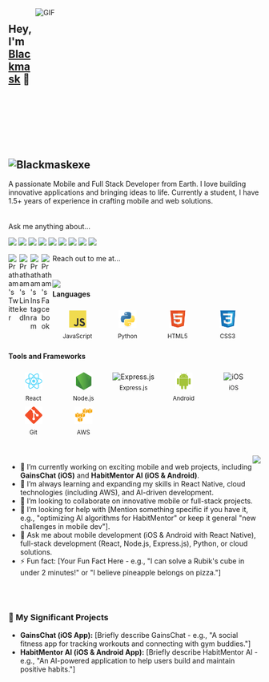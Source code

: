 <img align="right" alt="GIF" src="https://github.com/abhisheknaiidu/abhisheknaiidu/blob/master/code.gif?raw=true" width="450" height="300" />

## Hey, I'm [Blackmask](https://www.prathamsnehi.com) 👋 <img src="https://komarev.com/ghpvc/?username=Blackmaskexe&label=Views&color=blue&style=plastic" alt="Blackmaskexe" />

A passionate Mobile and Full Stack Developer from Earth. I love building innovative applications and bringing ideas to life. Currently a student, I have 1.5+ years of experience in crafting mobile and web solutions.
<br/>
<br/>
<br/>
Ask me anything about...

<img src='https://img.shields.io/badge/React_Native-%2320232a.svg?&style=for-the-badge&logo=react&logoColor=%2361DAFB' height='25'/> <img src='https://img.shields.io/badge/iOS-000000?style=for-the-badge&logo=ios&logoColor=white' height='25'/> <img src='https://img.shields.io/badge/Android-3DDC84?logo=android&logoColor=white&style=for-the-badge' height='25'/> <img src='https://img.shields.io/badge/javascript-%23323330.svg?&style=for-the-badge&logo=javascript&logoColor=%23F7DF1E' height='25'/> <img src='https://img.shields.io/badge/react-%2320232a.svg?&style=for-the-badge&logo=react&logoColor=%2361DAFB' height='25'/> <img src='https://img.shields.io/badge/Node.js-339933?style=for-the-badge&logo=nodedotjs&logoColor=white' height='25'/> <img src='https://img.shields.io/badge/Express.js-000000?style=for-the-badge&logo=express&logoColor=white' height='25'/> <img src='https://img.shields.io/badge/python-3670A0?style=for-the-badge&logo=python&logoColor=ffdd54' height='25'/> <img src='https://img.shields.io/badge/AWS-%23FF9900.svg?&style=for-the-badge&logo=amazon-aws&logoColor=white' height='25'/>


Reach out to me at...
<a href="YOUR_TWITTER_LINK"> <img align="left" alt="Pratham's Twitter" width="22px" src="https://cdn.jsdelivr.net/npm/simple-icons@v3/icons/twitter.svg" />
</a><a href="YOUR_LINKEDIN_LINK"> <img align="left" alt="Pratham's LinkedIn" width="22px" src="https://cdn.jsdelivr.net/npm/simple-icons@v3/icons/linkedin.svg" />
</a><a href="YOUR_INSTAGRAM_LINK"> <img align="left" alt="Pratham's Instagram" width="22px" src="https://cdn.jsdelivr.net/npm/simple-icons@v3/icons/instagram.svg" />
</a><a href="YOUR_FACEBOOK_LINK"> <img align="left" alt="Pratham's Facebook" width="22px" src="https://cdn.jsdelivr.net/npm/simple-icons@v3/icons/facebook.svg" />
</a>
<br/>
<br/>
<br/>
<img align="left" src="https://github-readme-stats.vercel.app/api?username=Blackmaskexe&show_icons=true&title_color=fff&icon_color=79ff97&text_color=9f9f9f&bg_color=151515"/>

#### Languages
<div style="display: flex; flex-wrap: wrap; justify-content: start;">
  <div style="text-align: center; margin: 5px; width: 90px;">
    <img src="https://raw.githubusercontent.com/devicons/devicon/master/icons/javascript/javascript-original.svg" height="35" alt="JavaScript"><br>
    <sub>JavaScript</sub>
  </div>
  <div style="text-align: center; margin: 5px; width: 90px;">
    <img src="https://raw.githubusercontent.com/devicons/devicon/master/icons/python/python-original.svg" height="35" alt="Python"><br>
    <sub>Python</sub>
  </div>
  <div style="text-align: center; margin: 5px; width: 90px;">
    <img src="https://raw.githubusercontent.com/devicons/devicon/master/icons/html5/html5-original.svg" height="35" alt="HTML5"><br>
    <sub>HTML5</sub>
  </div>
  <div style="text-align: center; margin: 5px; width: 90px;">
    <img src="https://raw.githubusercontent.com/devicons/devicon/master/icons/css3/css3-original.svg" height="35" alt="CSS3"><br>
    <sub>CSS3</sub>
  </div>
</div>

#### Tools and Frameworks
<div style="display: flex; flex-wrap: wrap; justify-content: start;">
  <div style="text-align: center; margin: 5px; width: 90px;">
    <img src="https://raw.githubusercontent.com/devicons/devicon/master/icons/react/react-original.svg" alt="React" height="35"><br>
    <sub>React</sub>
  </div>
  <div style="text-align: center; margin: 5px; width: 90px;">
    <img src="https://raw.githubusercontent.com/devicons/devicon/master/icons/nodejs/nodejs-original.svg" alt="Node.js" height="35"><br>
    <sub>Node.js</sub>
  </div>
  <div style="text-align: center; margin: 5px; width: 90px;">
    <img src="https://api.iconify.design/simple-icons/express.svg?color=white" height="35" alt="Express.js"><br>
    <sub>Express.js</sub>
  </div>
  <div style="text-align: center; margin: 5px; width: 90px;">
    <img src="https://raw.githubusercontent.com/devicons/devicon/master/icons/android/android-plain.svg" height="35" alt="Android"><br>
    <sub>Android</sub>
  </div>
  <div style="text-align: center; margin: 5px; width: 90px;">
    <img src="https://api.iconify.design/simple-icons/apple.svg?color=white" height="35" alt="iOS"><br>
    <sub>iOS</sub>
  </div>
  <div style="text-align: center; margin: 5px; width: 90px;">
    <img src="https://raw.githubusercontent.com/devicons/devicon/master/icons/git/git-original.svg" height="35" alt="Git"><br>
    <sub>Git</sub>
  </div>
  <div style="text-align: center; margin: 5px; width: 90px;">
    <img src="https://raw.githubusercontent.com/devicons/devicon/master/icons/amazonwebservices/amazonwebservices-original.svg" height="35" alt="AWS"><br>
    <sub>AWS</sub>
  </div>
</div>
<br/>
<br/>

<a href="https://github.com/Blackmaskexe">
  <img align="right" src="https://github-readme-stats.vercel.app/api/top-langs/?username=Blackmaskexe&theme=light&hide_langs_below=1" />
</a>

- 🔭 I’m currently working on exciting mobile and web projects, including **GainsChat (iOS)** and **HabitMentor AI (iOS & Android)**.
- 🌱 I’m always learning and expanding my skills in React Native, cloud technologies (including AWS), and AI-driven development.
- 👯 I’m looking to collaborate on innovative mobile or full-stack projects.
- 🤔 I’m looking for help with [Mention something specific if you have it, e.g., "optimizing AI algorithms for HabitMentor" or keep it general "new challenges in mobile dev"].
- 💬 Ask me about mobile development (iOS & Android with React Native), full-stack development (React, Node.js, Express.js), Python, or cloud solutions.
- ⚡ Fun fact: [Your Fun Fact Here - e.g., "I can solve a Rubik's cube in under 2 minutes!" or "I believe pineapple belongs on pizza."]

<br/>
<br/>

### 🚀 My Significant Projects

-   **GainsChat (iOS App):** [Briefly describe GainsChat - e.g., "A social fitness app for tracking workouts and connecting with gym buddies."]
-   **HabitMentor AI (iOS & Android App):** [Briefly describe HabitMentor AI - e.g., "An AI-powered application to help users build and maintain positive habits."]

<br/>
<br/>

